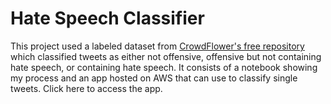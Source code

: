 # Hate Speech Classifier

This project used a labeled dataset from [CrowdFlower's free repository](http://www.crowdflower.com/data-for-everyone/) which classified tweets as either not offensive, offensive but not containing hate speech, or containing hate speech. It consists of a notebook showing my process and an app hosted on AWS that can use to classify single tweets. 
Click here to access the app.
